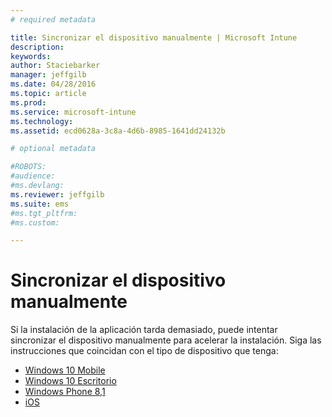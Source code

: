```yaml
---
# required metadata

title: Sincronizar el dispositivo manualmente | Microsoft Intune
description:
keywords:
author: Staciebarker
manager: jeffgilb
ms.date: 04/28/2016
ms.topic: article
ms.prod:
ms.service: microsoft-intune
ms.technology:
ms.assetid: ecd0628a-3c8a-4d6b-8985-1641dd24132b

# optional metadata

#ROBOTS:
#audience:
#ms.devlang:
ms.reviewer: jeffgilb
ms.suite: ems
#ms.tgt_pltfrm:
#ms.custom:

---
```



# Sincronizar el dispositivo manualmente

Si la instalación de la aplicación tarda demasiado, puede intentar sincronizar el dispositivo manualmente para acelerar la instalación. Siga las instrucciones que coincidan con el tipo de dispositivo que tenga:

* [Windows 10 Mobile](sync-your-device-manually-windows.md#windows-10-mobile)
* [Windows 10 Escritorio](sync-your-device-manually-windows.md#windows-10-desktop)
* [Windows Phone 8,1](sync-your-device-manually-windows.md#windows-phone-8-1)
* [iOS](sync-your-device-manually-ios.md)

<!--HONumber=May16_HO1-->


